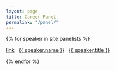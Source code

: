 ```yaml
---
layout: page
title: Career Panel
permalink: "/panel/"
---
```


{% for speaker in site.panelists %}
  <div class="panelist">
    <p><a href="{{ site.baseurl }}">link</a> &nbsp; <a href="{{ speaker.website }}">{{ speaker.name }}</a> &nbsp; <a href="/dc2021{{ speaker.url }}">{{ speaker.title }}</a></p>
  </div>
{% endfor %}
